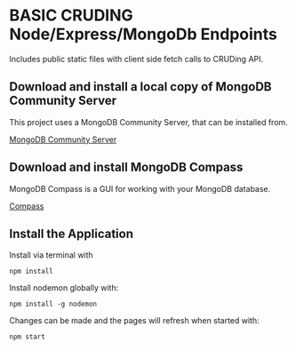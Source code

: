 # BASIC CRUDING Node/Express/MongoDb Endpoints

Includes public static files with client side fetch calls to CRUDing API.

## Download and install a local copy of MongoDB Community Server

This project uses a MongoDB Community Server, that can be installed from.

[MongoDB Community Server](https://www.mongodb.com/try/download/community)


## Download and install MongoDB Compass

MongoDB Compass is a GUI for working with your MongoDB database.

[Compass](https://www.mongodb.com/products/tools/compass)

## Install the Application

Install via terminal with

```console
npm install
```

Install nodemon globally with:

```console
npm install -g nodemon
```

Changes can be made and the pages will refresh when started with:

```console
npm start
```




